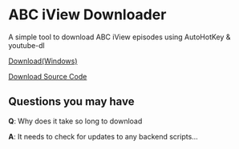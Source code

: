 # ABC iView Downloader
A simple tool to download ABC iView episodes using AutoHotKey & youtube-dl

[Download(Windows)](https://github.com/SDWaps/ABC-iView-Downloader/raw/gh-pages/ABC%20iView%20Downloader.exe)

[Download Source Code](https://github.com/SDWaps/ABC-iView-Downloader/raw/gh-pages/ABC%20iView%20Downloader.ahk)

## Questions you may have

**Q**:  Why does it take so long to download

**A**:   It needs to check for updates to any backend scripts...

